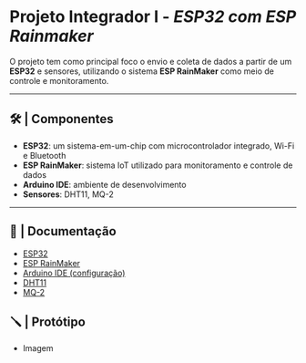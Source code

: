 # Projeto Integrador I - _ESP32 com ESP Rainmaker_

O projeto tem como principal foco o envio e coleta de dados a partir de um **ESP32** e sensores, utilizando o sistema **ESP RainMaker** como meio de controle e monitoramento.

---

## 🛠️ | Componentes

- **ESP32**: um sistema-em-um-chip com microcontrolador integrado, Wi-Fi e Bluetooth
- **ESP RainMaker**: sistema IoT utilizado para monitoramento e controle de dados
- **Arduino IDE**: ambiente de desenvolvimento
- **Sensores**: DHT11, MQ-2

---

## 📖 | Documentação

- [ESP32](ESP32.md)
- [ESP RainMaker](ESPRainMaker.md)
- [Arduino IDE (configuração)](Arduino.md)
- [DHT11](DHT11.md)
- [MQ-2](MQ-2.md)

## 🪛 | Protótipo 

- Imagem
